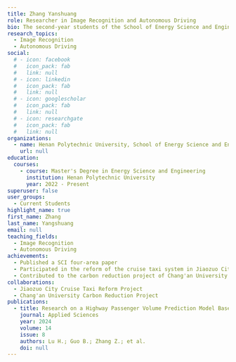 ```yaml
---
title: Zhang Yanshuang
role: Researcher in Image Recognition and Autonomous Driving
bio: The second-year students of the School of Energy Science and Engineering at Henan Polytechnic University have published a SCI four-area paper. Their research focuses on image recognition, autonomous driving, and contributions to the reform of the cruise taxi system in Jiaozuo City, as well as the carbon reduction project at Chang'an University.
research_topics:
  - Image Recognition
  - Autonomous Driving
social:
  # - icon: facebook
  #   icon_pack: fab
  #   link: null
  # - icon: linkedin
  #   icon_pack: fab
  #   link: null
  # - icon: googlescholar
  #   icon_pack: fab
  #   link: null
  # - icon: researchgate
  #   icon_pack: fab
  #   link: null
organizations:
  - name: Henan Polytechnic University, School of Energy Science and Engineering
    url: null
education:
  courses:
    - course: Master's Degree in Energy Science and Engineering
      institution: Henan Polytechnic University
      year: 2022 - Present
superuser: false
user_groups:
  - Current Students
highlight_name: true
first_name: Zhang
last_name: Yangshuang
email: null
teaching_fields:
  - Image Recognition
  - Autonomous Driving
achievements:
  - Published a SCI four-area paper
  - Participated in the reform of the cruise taxi system in Jiaozuo City
  - Contributed to the carbon reduction project of Chang'an University
collaborations:
  - Jiaozuo City Cruise Taxi Reform Project
  - Chang'an University Carbon Reduction Project
publications:
  - title: Research on a Highway Passenger Volume Prediction Model Based on a Multilayer Perceptron Neural Network
    journal: Applied Sciences
    year: 2024
    volume: 14
    issue: 8
    authors: Lu H.; Guo B.; Zhang Z.; et al.
    doi: null
---
```

